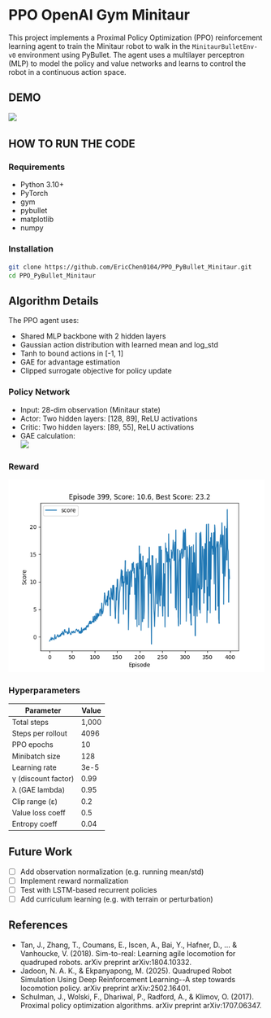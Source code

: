 # PPO OpenAI Gym Minitaur
This project implements a Proximal Policy Optimization (PPO) reinforcement learning agent to train the Minitaur robot to walk in the `MinitaurBulletEnv-v0` environment using PyBullet. The agent uses a multilayer perceptron (MLP) to model the policy and value networks and learns to control the robot in a continuous action space.

## DEMO
![](https://github.com/user-attachments/assets/8c6f88ac-d396-4f09-8316-79b777b29441)

## HOW TO RUN THE CODE
### Requirements
- Python 3.10+
- PyTorch
- gym
- pybullet
- matplotlib
- numpy

### Installation
```bash
git clone https://github.com/EricChen0104/PPO_PyBullet_Minitaur.git
cd PPO_PyBullet_Minitaur
```

## Algorithm Details
The PPO agent uses:
- Shared MLP backbone with 2 hidden layers 
- Gaussian action distribution with learned mean and log_std
- Tanh to bound actions in [-1, 1]
- GAE for advantage estimation
- Clipped surrogate objective for policy update

### Policy Network
- Input: 28-dim observation (Minitaur state)
- Actor: Two hidden layers: [128, 89], ReLU activations
- Critic: Two hidden layers: [89, 55], ReLU activations
- GAE calculation: <br/>
  ![](https://github.com/user-attachments/assets/bf26b6eb-4614-4a08-9471-eae84892a9e4)

### Reward
![](https://github.com/EricChen0104/PPO_PyBullet_Minitaur/blob/master/plot/ppo_training_curve.png?raw=true)

### Hyperparameters
| Parameter              | Value     |
|------------------------|-----------|
| Total steps            | 1,000     |
| Steps per rollout      | 4096      |
| PPO epochs             | 10        |
| Minibatch size         | 128       |
| Learning rate          | 3e-5      |
| γ (discount factor)    | 0.99      |
| λ (GAE lambda)         | 0.95      |
| Clip range (ε)         | 0.2       |
| Value loss coeff       | 0.5       |
| Entropy coeff          | 0.04      |

## Future Work
- [ ] Add observation normalization (e.g. running mean/std)
- [ ] Implement reward normalization
- [ ] Test with LSTM-based recurrent policies
- [ ] Add curriculum learning (e.g. with terrain or perturbation)

## References
- Tan, J., Zhang, T., Coumans, E., Iscen, A., Bai, Y., Hafner, D., ... & Vanhoucke, V. (2018). Sim-to-real: Learning agile locomotion for quadruped robots. arXiv preprint arXiv:1804.10332.
- Jadoon, N. A. K., & Ekpanyapong, M. (2025). Quadruped Robot Simulation Using Deep Reinforcement Learning--A step towards locomotion policy. arXiv preprint arXiv:2502.16401.
- Schulman, J., Wolski, F., Dhariwal, P., Radford, A., & Klimov, O. (2017). Proximal policy optimization algorithms. arXiv preprint arXiv:1707.06347.

